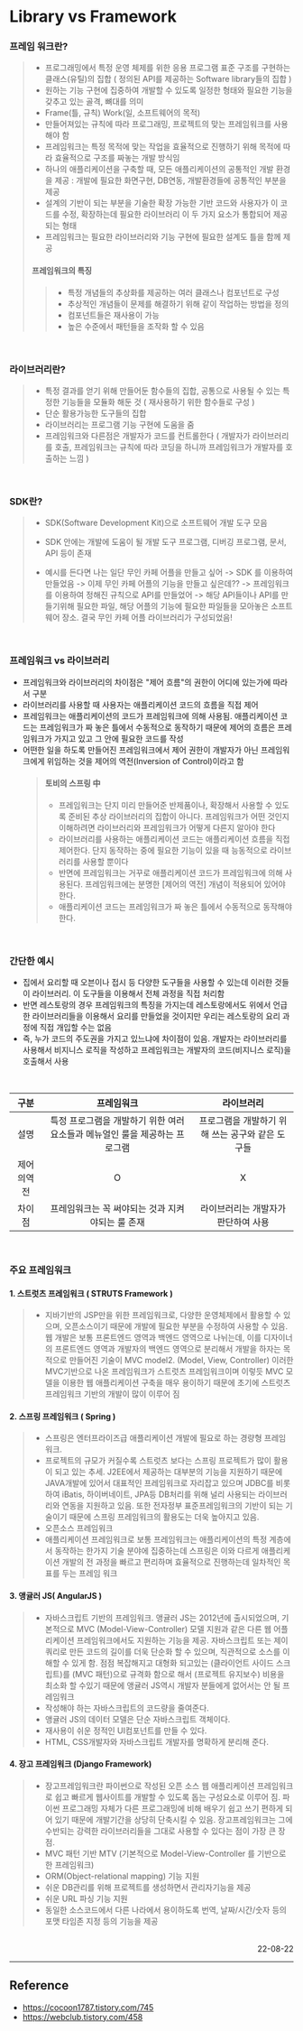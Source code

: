 # Library vs Framework

### 프레임 워크란?

> - 프로그래밍에서 특정 운영 체제를 위한 응용 프로그램 표준 구조를 구현하는 클래스(유틸)의 집합 ( 정의된 API를 제공하는 Software library들의 집합 )
> - 원하는 기능 구현에 집중하여 개발할 수 있도록 일정한 형태와 필요한 기능을 갖추고 있는 골격, 뼈대를 의미
> - Frame(틀, 규칙) Work(일, 소프트웨어의 목적)
> - 만들어져있는 규칙에 따라 프로그래밍, 프로젝트의 맞는 프레임워크를 사용해야 함
> - 프레임워크는 특정 목적에 맞는 작업을 효율적으로 진행하기 위해 목적에 따라 효율적으로 구조를 짜놓는 개발 방식임
> - 하나의 애플리케이션을 구축할 때, 모든 애플리케이션의 공통적인 개발 환경을 제공 : 개발에 필요한 화면구현, DB연동, 개발환경들에 공통적인 부분을 제공
> - 설계의 기반이 되는 부분을 기술한 확장 가능한 기반 코드와 사용자가 이 코드를 수정, 확장하는데 필요한 라이브러리 이 두 가지 요소가 통합되어 제공되는 형태
> - 프레임워크는 필요한 라이브러리와 기능 구현에 필요한 설계도 틀을 함께 제공
>
> #### 프레임워크의 특징
>
> > - 특정 개념들의 추상화를 제공하는 여러 클래스나 컴포넌트로 구성
> > - 추상적인 개념들이 문제를 해결하기 위해 같이 작업하는 방법을 정의
> > - 컴포넌트들은 재사용이 가능
> > - 높은 수준에서 패턴들을 조작화 할 수 있음

<br>

### 라이브러리란?

> - 특정 결과를 얻기 위해 만들어둔 함수들의 집합, 공통으로 사용될 수 있는 특정한 기능들을 모듈화 해둔 것 ( 재사용하기 위한 함수들로 구성 )
> - 단순 활용가능한 도구들의 집합
> - 라이브러리는 프로그램 기능 구현에 도움을 줌
> - 프레임워크와 다른점은 개발자가 코드를 컨트롤한다 ( 개발자가 라이브러리를 호출, 프레임워크는 규칙에 따라 코딩을 하니까 프레임워크가 개발자를 호출하는 느낌 )

<br>

### SDK란?

> - SDK(Software Development Kit)으로 소프트웨어 개발 도구 모음
> - SDK 안에는 개발에 도움이 될 개발 도구 프로그램, 디버깅 프로그램, 문서, API 등이 존재
>
> - 예시를 든다면 나는 일단 무인 카페 어플을 만들고 싶어 -> SDK 를 이용하여 만들었음 -> 이제 무인 카페 어플의 기능을 만들고 싶은데?? -> 프레임워크를 이용하여 정해진 규칙으로 API를 만들었어 -> 해당 API들이나 API를 만들기위해 필요한 파일, 해당 어플의 기능에 필요한 파일들을 모아놓은 소프트웨어 장소. 결국 무인 카페 어플 라이브러리가 구성되었음!

<br>

### 프레임워크 vs 라이브러리

- 프레임워크와 라이브러리의 차이점은 "제어 흐름"의 권한이 어디에 있는가에 따라서 구분
- 라이브러리를 사용할 때 사용자는 애플리케이션 코드의 흐름을 직접 제어
- 프레임워크는 애플리케이션의 코드가 프레임워크에 의해 사용됨. 애플리케이션 코드는 프레임워크가 짜 놓은 틀에서 수동적으로 동작하기 때문에 제어의 흐름은 프레임워크가 가지고 있고 그 안에 필요한 코드를 작성
- 어떤한 일을 하도록 만들어진 프레임워크에서 제어 권한이 개발자가 아닌 프레임워크에게 위임하는 것을 제어의 역전(Inversion of Control)이라고 함
  > #### 토비의 스프링 中
  >
  > - 프레임워크는 단지 미리 만들어준 반제품이나, 확장해서 사용할 수 있도록 준비된 추상 라이브러리의 집합이 아니다. 프레임워크가 어떤 것인지 이해하려면 라이브러리와 프레임워크가 어떻게 다른지 알아야 한다
  > - 라이브러리를 사용하는 애플리케이션 코드는 애플리케이션 흐름을 직접 제어한다. 단지 동작하는 중에 필요한 기능이 있을 때 능동적으로 라이브러리를 사용할 뿐이다
  > - 반면에 프레임워크는 거꾸로 애플리케이션 코드가 프레임워크에 의해 사용된다. 프레임워크에는 분명한 [제어의 역전] 개념이 적용되어 있어야 한다.
  > - 애플리케이션 코드는 프레임워크가 짜 놓은 틀에서 수동적으로 동작해야 한다.

<br>

### 간단한 예시

- 집에서 요리할 때 오븐이나 접시 등 다양한 도구들을 사용할 수 있는데 이러한 것들이 라이브러리. 이 도구들을 이용해서 전체 과정을 직접 처리함
- 반면 레스토랑의 경우 프레임워크의 특징을 가지는데 레스토랑에서도 위에서 언급한 라이브러리들을 이용해서 요리를 만들었을 것이지만 우리는 레스토랑의 요리 과정에 직접 개입할 수는 없음
- 즉, 누가 코드의 주도권을 가지고 있느냐에 차이점이 있음. 개발자는 라이브러리를 사용해서 비지니스 로직을 작성하고 프레임워크는 개발자의 코드(비지니스 로직)을 호출해서 사용

<br>

|    구분    |                                 프레임워크                                  |                    라이브러리                    |
| :--------: | :-------------------------------------------------------------------------: | :----------------------------------------------: |
|    설명    | 특정 프로그램을 개발하기 위한 여러 요소들과 메뉴얼인 룰을 제공하는 프로그램 | 프로그램을 개발하기 위해 쓰는 공구와 같은 도구들 |
| 제어의역전 |                                      O                                      |                        X                         |
|   차이점   |              프레임워크는 꼭 써야되는 것과 지켜야되는 룰 존재               |       라이브러리는 개발자가 판단하여 사용        |

<br>

### 주요 프레임워크

#### 1. 스트럿츠 프레임워크 ( STRUTS Framework )

> - 지바기반의 JSP만을 위한 프레임워크로, 다양한 운영체제에서 활용할 수 있으며, 오픈소스이기 때문에 개발에 필요한 부분을 수정하여 사용할 수 있음. 웹 개발은 보통 프론트엔드 영역과 백엔드 영역으로 나뉘는데, 이를 디자이너의 프론트엔드 영역과 개발자의 백엔드 영역으로 분리해서 개발을 하자는 목적으로 만들어진 기술이 MVC model2. (Model, View, Controller) 이러한 MVC기반으로 나온 프레임워크가 스트럿츠 프레임워크이며 이렇듯 MVC 모델을 이용한 웹 애플리케이션 구축을 매우 용이하기 때문에 초기에 스트럿츠 프레임워크 기반의 개발이 많이 이루어 짐

#### 2. 스프링 프레임워크 ( Spring )

> - 스프링은 엔터프라이즈급 애플리케이션 개발에 필요로 하는 경량형 프레임 워크.
> - 프로젝트의 규모가 커질수록 스트럿츠 보다는 스프링 프로젝트가 많이 활용이 되고 있는 추세. J2EE에서 제공하는 대부분의 기능을 지원하기 때문에 JAVA개발에 있어서 대표적인 프레임워크로 자리잡고 있으며 JDBC를 비롯하여 iBatis, 하이버네이트, JPA등 DB처리를 위해 널리 사용되는 라이브러리와 연동을 지원하고 있음. 또한 전자정부 표준프레임워크의 기반이 되는 기술이기 때문에 스프링 프레임워크의 활용도는 더욱 높아지고 있음.
> - 오픈소스 프레임워크
> - 애플리케이션 프레임워크로 보통 프레임워크는 애플리케이션의 특정 계층에서 동작하는 한가지 기술 분야에 집중하는데 스프링은 이와 다르게 애플리케이션 개발의 전 과정을 빠르고 편리하며 효율적으로 진행하는데 일차적인 목표를 두는 프레임 워크

#### 3. 앵귤러 JS( AngularJS )

> - 자바스크립트 기반의 프레임워크. 앵귤러 JS는 2012년에 출시되었으며, 기본적으로 MVC (Model-View-Controller) 모델 지원과 같은 다른 웹 어플리케이션 프레임워크에서도 지원하는 기능을 제공. 자바스크립트 또는 제이쿼리로 만든 코드의 길이를 더욱 단순화 할 수 있으며, 직관적으로 소스를 이해할 수 있게 함. 점점 복잡해지고 대형화 되고있는 (클라이언트 사이드 스크립트)를 (MVC 패턴)으로 규격화 함으로 해서 (프로젝트 유지보수) 비용을 최소화 할 수있기 때문에 앵귤러 JS역시 개발자 분들에게 없어서는 안 될 프레임워크
> - 작성해야 하는 자바스크립트의 코드량을 줄여준다.
> - 앵귤러 JS의 데이터 모델은 단순 자바스크립트 객체이다.
> - 재사용이 쉬운 정적인 UI컴포넌트를 만들 수 있다.
> - HTML, CSS개발자와 자바스크립트 개발자를 명확하게 분리해 준다.

#### 4. 장고 프레임워크 (Django Framework)

> - 장고프레임워크란 파이썬으로 작성된 오픈 소스 웹 애플리케이션 프레임워크로 쉽고 빠르게 웹사이트를 개발할 수 있도록 돕는 구성요소로 이루어 짐. 파이썬 프로그래밍 자체가 다른 프로그래밍에 비해 배우기 쉽고 쓰기 편하게 되어 있기 때문에 개발기간을 상당히 단축시킬 수 있음. 장고프레임워크는 그에 수반되는 강력한 라이브러리들을 그대로 사용할 수 있다는 점이 가장 큰 장점.
> - MVC 패턴 기반 MTV (기본적으로 Model-View-Controller 를 기반으로 한 프레임워크)
> - ORM(Object-relational mapping) 기능 지원
> - 쉬운 DB관리를 위해 프로젝트를 생성하면서 관리자기능을 제공
> - 쉬운 URL 파싱 기능 지원
> - 동일한 소스코드에서 다른 나라에서 용이하도록 번역, 날짜/시간/숫자 등의 포맷 타임존 지정 등의 기능을 제공

<br>

<div style="text-align: right">22-08-22</div>

---

## Reference

- https://cocoon1787.tistory.com/745
- https://webclub.tistory.com/458
